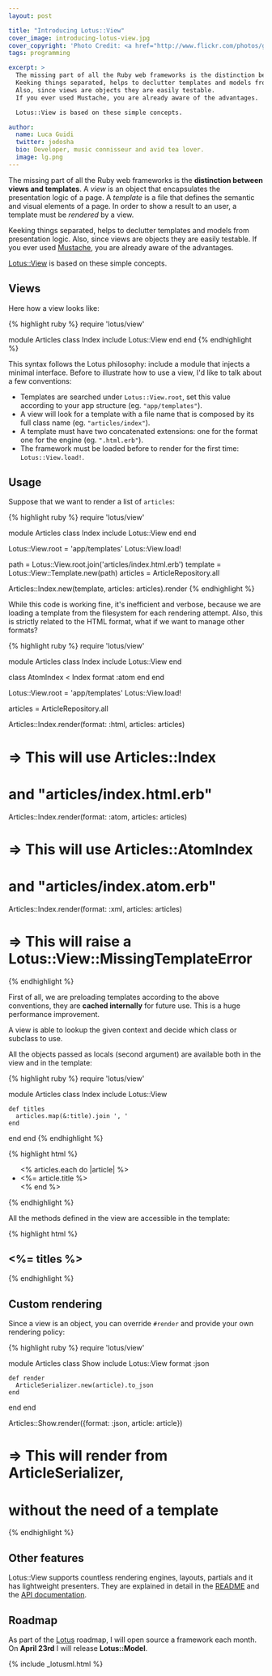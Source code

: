 ```yaml
---
layout: post

title: "Introducing Lotus::View"
cover_image: introducing-lotus-view.jpg
cover_copyright: 'Photo Credit: <a href="http://www.flickr.com/photos/gzlu/377947069/">George Lu</a> via <a href="http://compfight.com">Compfight</a> <a href="http://www.flickr.com/help/general/#147">cc</a>'
tags: programming

excerpt: >
  The missing part of all the Ruby web frameworks is the distinction between views and templates.
  Keeking things separated, helps to declutter templates and models from presentation logic.
  Also, since views are objects they are easily testable.
  If you ever used Mustache, you are already aware of the advantages.

  Lotus::View is based on these simple concepts.

author:
  name: Luca Guidi
  twitter: jodosha
  bio: Developer, music connisseur and avid tea lover.
  image: lg.png
---
```


The missing part of all the Ruby web frameworks is the **distinction between views and templates**.
A _view_ is an object that encapsulates the presentation logic of a page.
A _template_ is a file that defines the semantic and visual elements of a page.
In order to show a result to an user, a template must be _rendered_ by a view.

Keeking things separated, helps to declutter templates and models from presentation logic.
Also, since views are objects they are easily testable.
If you ever used [Mustache](http://mustache.github.io/), you are already aware of the advantages.

[Lotus::View](https://github.com/lotus/view) is based on these simple concepts.

## Views

Here how a view looks like:

{% highlight ruby %}
require 'lotus/view'

module Articles
  class Index
    include Lotus::View
  end
end
{% endhighlight %}

This syntax follows the Lotus philosophy: include a module that injects a minimal interface.
Before to illustrate how to use a view, I'd like to talk about a few conventions:

  * Templates are searched under `Lotus::View.root`, set this value according to your app structure (eg. `"app/templates"`).
  * A view will look for a template with a file name that is composed by its full class name (eg. `"articles/index"`).
  * A template must have two concatenated extensions: one for the format one for the engine (eg. `".html.erb"`).
  * The framework must be loaded before to render for the first time: `Lotus::View.load!`.

## Usage

Suppose that we want to render a list of `articles`:

{% highlight ruby %}
require 'lotus/view'

module Articles
  class Index
    include Lotus::View
  end
end

Lotus::View.root = 'app/templates'
Lotus::View.load!

path     = Lotus::View.root.join('articles/index.html.erb')
template = Lotus::View::Template.new(path)
articles = ArticleRepository.all

Articles::Index.new(template, articles: articles).render
{% endhighlight %}

While this code is working fine, it's inefficient and verbose, because we are loading a template from the filesystem for each rendering attempt.
Also, this is strictly related to the HTML format, what if we want to manage other formats?

{% highlight ruby %}
require 'lotus/view'

module Articles
  class Index
    include Lotus::View
  end

  class AtomIndex < Index
    format :atom
  end
end

Lotus::View.root = 'app/templates'
Lotus::View.load!

articles = ArticleRepository.all

Articles::Index.render(format: :html, articles: articles)
  # => This will use Articles::Index
  #    and "articles/index.html.erb"

Articles::Index.render(format: :atom, articles: articles)
  # => This will use Articles::AtomIndex
  #    and "articles/index.atom.erb"

Articles::Index.render(format: :xml, articles: articles)
  # => This will raise a Lotus::View::MissingTemplateError
{% endhighlight %}

First of all, we are preloading templates according to the above conventions, they are **cached internally** for future use.
This is a huge performance improvement.

A view is able to lookup the given context and decide which class or subclass to use.

All the objects passed as locals (second argument) are available both in the view and in the template:

{% highlight ruby %}
require 'lotus/view'

module Articles
  class Index
    include Lotus::View

    def titles
      articles.map(&:title).join ', '
    end
  end
end
{% endhighlight %}

{% highlight html %}
<ul>
  <% articles.each do |article| %>
    <li><%= article.title %></li>
  <% end %>
</ul>
{% endhighlight %}

All the methods defined in the view are accessible in the template:

{% highlight html %}
<h2><%= titles %></h2>
{% endhighlight %}

## Custom rendering

Since a view is an object, you can override `#render` and provide your own rendering policy:

{% highlight ruby %}
require 'lotus/view'

module Articles
  class Show
    include Lotus::View
    format :json

    def render
      ArticleSerializer.new(article).to_json
    end
  end
end

Articles::Show.render({format: :json, article: article})
  # => This will render from ArticleSerializer,
  #    without the need of a template
{% endhighlight %}

## Other features

Lotus::View supports countless rendering engines, layouts, partials and it has lightweight presenters.
They are explained in detail in the [README](https://github.com/lotus/view#lotusview) and the [API documentation](http://rdoc.info/gems/lotus-view).

## Roadmap

As part of the [Lotus](http://lotusrb.org) roadmap, I will open source a framework each month.
On **April 23rd** I will release **Lotus::Model**.

{% include _lotusml.html %}
